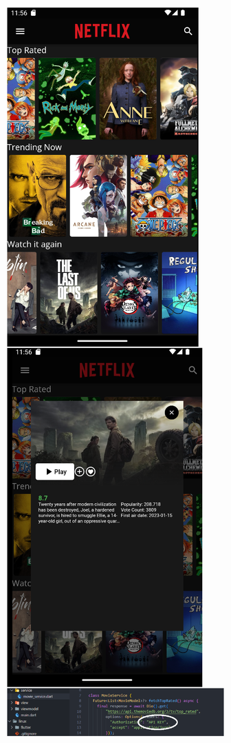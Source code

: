 
![ss](https://github.com/muhammedbayhan/netflix_clone_flutter_tmdb/blob/main/prw.png)
![ss](https://github.com/muhammedbayhan/netflix_clone_flutter_tmdb/blob/main/prw2.png)
![ss](https://github.com/muhammedbayhan/netflix_clone_flutter_tmdb/blob/main/apikey.png)

